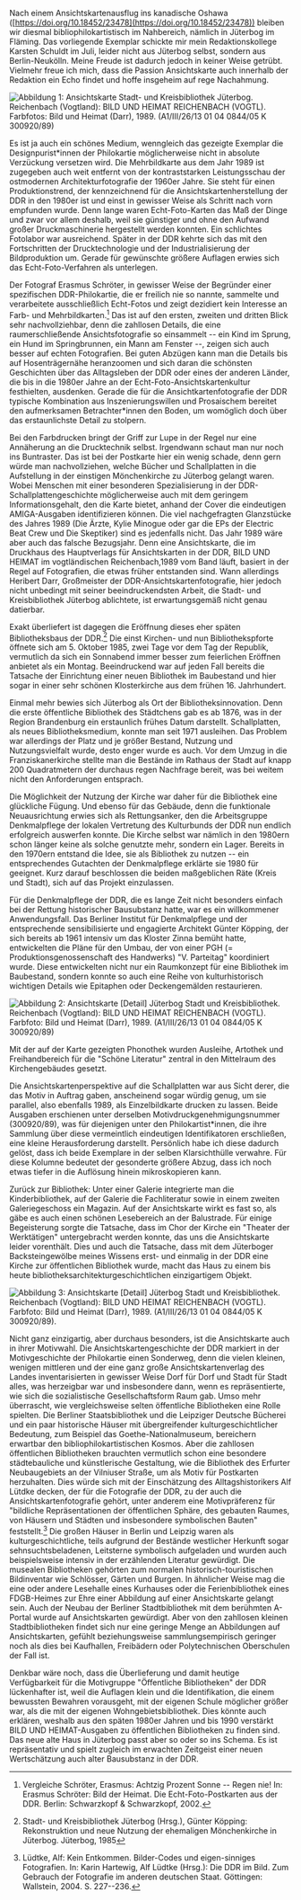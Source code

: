 Nach einem Ansichtskartenausflug ins kanadische Oshawa
([https://doi.org/10.18452/23478](https://doi.org/10.18452/23478))
bleiben wir diesmal bibliophilokartistisch im Nahbereich, nämlich in
Jüterbog im Fläming. Das vorliegende Exemplar schickte mir mein
Redaktionskollege Karsten Schuldt im Juli, leider nicht aus Jüterbog
selbst, sondern aus Berlin-Neukölln. Meine Freude ist dadurch jedoch in
keiner Weise getrübt. Vielmehr freue ich mich, dass die Passion
Ansichtskarte auch innerhalb der Redaktion ein Echo findet und hoffe
insgeheim auf rege Nachahmung.

![Abbildung 1: Ansichtskarte Stadt- und Kreisbibliothek Jüterbog. Reichenbach (Vogtland): BILD UND HEIMAT REICHENBACH (VOGTL). Farbfotos: Bild und Heimat (Darr), 1989. (A1/III/26/13 01 04 0844/05 K 300920/89)](img/Abb1.jpg)

Es ist ja auch ein schönes Medium, wenngleich das gezeigte Exemplar die
Designpurist\*innen der Philokartie möglicherweise nicht in absolute
Verzückung versetzen wird. Die Mehrbildkarte aus dem Jahr 1989 ist
zugegeben auch weit entfernt von der kontraststarken Leistungsschau der
ostmodernen Architekturfotografie der 1960er Jahre. Sie steht für einen
Produktionstrend, der kennzeichnend für die Ansichtskartenherstellung
der DDR in den 1980er ist und einst in gewisser Weise als Schritt nach
vorn empfunden wurde. Denn lange waren Echt-Foto-Karten das Maß der
Dinge und zwar vor allem deshalb, weil sie günstiger und ohne den
Aufwand großer Druckmaschinerie hergestellt werden konnten. Ein
schlichtes Fotolabor war ausreichend. Später in der DDR kehrte sich das
mit den Fortschritten der Drucktechnologie und der Industrialisierung
der Bildproduktion um. Gerade für gewünschte größere Auflagen erwies
sich das Echt-Foto-Verfahren als unterlegen.

Der Fotograf Erasmus Schröter, in gewisser Weise der Begründer einer
spezifischen DDR-Philokartie, die er freilich nie so nannte, sammelte
und verarbeitete ausschließlich Echt-Fotos und zeigt dezidiert kein
Interesse an Farb- und Mehrbildkarten.[^1] Das ist auf den ersten,
zweiten und dritten Blick sehr nachvollziehbar, denn die zahllosen
Details, die eine raumerschließende Ansichtsfotografie so einsammelt --
ein Kind im Sprung, ein Hund im Springbrunnen, ein Mann am Fenster --,
zeigen sich auch besser auf echten Fotografien. Bei guten Abzügen kann
man die Details bis auf Hosenträgernähe heranzoomen und sich daran die
schönsten Geschichten über das Alltagsleben der DDR oder eines der
anderen Länder, die bis in die 1980er Jahre an der
Echt-Foto-Ansichtskartenkultur festhielten, ausdenken. Gerade die für
die Ansichtkartenfotografie der DDR typische Kombination aus
Inszenierungswillen und Prosaischem bereitet den aufmerksamen
Betrachter\*innen den Boden, um womöglich doch über das erstaunlichste
Detail zu stolpern.

Bei den Farbdrucken bringt der Griff zur Lupe in der Regel nur eine
Annäherung an die Drucktechnik selbst. Irgendwann schaut man nur noch
ins Buntraster. Das ist bei der Postkarte hier ein wenig schade, denn
gern würde man nachvollziehen, welche Bücher und Schallplatten in die
Aufstellung in der einstigen Mönchenkirche zu Jüterbog gelangt waren.
Wobei Menschen mit einer besonderen Spezialisierung in der
DDR-Schallplattengeschichte möglicherweise auch mit dem geringem
Informationsgehalt, den die Karte bietet, anhand der Cover die
eindeutigen AMIGA-Ausgaben identifizieren können. Die viel nachgefragten
Glanzstücke des Jahres 1989 (Die Ärzte, Kylie Minogue oder gar die EPs
der Electric Beat Crew und Die Skeptiker) sind es jedenfalls nicht. Das
Jahr 1989 wäre aber auch das falsche Bezugsjahr. Denn eine
Ansichtskarte, die im Druckhaus des Hauptverlags für Ansichtskarten in
der DDR, BILD UND HEIMAT im vogtländischen Reichenbach,1989 vom Band
läuft, basiert in der Regel auf Fotografien, die etwas früher entstanden
sind. Wann allerdings Heribert Darr, Großmeister der
DDR-Ansichtskartenfotografie, hier jedoch nicht unbedingt mit seiner
beeindruckendsten Arbeit, die Stadt- und Kreisbibliothek Jüterbog
ablichtete, ist erwartungsgemäß nicht genau datierbar.

Exakt überliefert ist dagegen die Eröffnung dieses eher späten
Bibliotheksbaus der DDR.[^2] Die einst Kirchen- und nun
Bibliothekspforte öffnete sich am 5. Oktober 1985, zwei Tage vor dem Tag
der Republik, vermutlich da sich ein Sonnabend immer besser zum
feierlichen Eröffnen anbietet als ein Montag. Beeindruckend war auf
jeden Fall bereits die Tatsache der Einrichtung einer neuen Bibliothek
im Baubestand und hier sogar in einer sehr schönen Klosterkirche aus dem
frühen 16. Jahrhundert.

Einmal mehr bewies sich Jüterbog als Ort der Bibliotheksinnovation. Denn
die erste öffentliche Bibliothek des Städtchens gab es ab 1876, was in
der Region Brandenburg ein erstaunlich frühes Datum darstellt.
Schallplatten, als neues Bibliotheksmedium, konnte man seit 1971
ausleihen. Das Problem war allerdings der Platz und je größer Bestand,
Nutzung und Nutzungsvielfalt wurde, desto enger wurde es auch. Vor dem
Umzug in die Franziskanerkirche stellte man die Bestände im Rathaus der
Stadt auf knapp 200 Quadratmetern der durchaus regen Nachfrage bereit,
was bei weitem nicht den Anforderungen entsprach.

Die Möglichkeit der Nutzung der Kirche war daher für die Bibliothek eine
glückliche Fügung. Und ebenso für das Gebäude, denn die funktionale
Neuausrichtung erwies sich als Rettungsanker, den die Arbeitsgruppe
Denkmalpflege der lokalen Vertretung des Kulturbunds der DDR nun endlich
erfolgreich auswerfen konnte. Die Kirche selbst war nämlich in den
1980ern schon länger keine als solche genutzte mehr, sondern ein Lager.
Bereits in den 1970ern entstand die Idee, sie als Bibliothek zu nutzen
-- ein entsprechendes Gutachten der Denkmalpflege erklärte sie 1980 für
geeignet. Kurz darauf beschlossen die beiden maßgeblichen Räte (Kreis
und Stadt), sich auf das Projekt einzulassen.

Für die Denkmalpflege der DDR, die es lange Zeit nicht besonders einfach
bei der Rettung historischer Bausubstanz hatte, war es ein willkommener
Anwendungsfall. Das Berliner Institut für Denkmalpflege und der
entsprechende sensibilisierte und engagierte Architekt Günter Köpping,
der sich bereits ab 1961 intensiv um das Kloster Zinna bemüht hatte,
entwickelten die Pläne für den Umbau, der von einer PGH (=
Produktionsgenossenschaft des Handwerks) "V. Parteitag" koordiniert
wurde. Diese entwickelten nicht nur ein Raumkonzept für eine Bibliothek
im Baubestand, sondern konnte so auch eine Reihe von kulturhistorisch
wichtigen Details wie Epitaphen oder Deckengemälden restaurieren.

![Abbildung 2: Ansichtskarte \[Detail\] Jüterbog Stadt und Kreisbibliothek. Reichenbach (Vogtland): BILD UND HEIMAT REICHENBACH (VOGTL). Farbfoto: Bild und Heimat (Darr), 1989. (A1/III/26/13 01 04 0844/05 K 300920/89)](img/Abb2.jpg)

Mit der auf der Karte gezeigten Phonothek wurden Ausleihe, Artothek und
Freihandbereich für die "Schöne Literatur" zentral in den Mittelraum des
Kirchengebäudes gesetzt.

Die Ansichtskartenperspektive auf die Schallplatten war aus Sicht derer,
die das Motiv in Auftrag gaben, anscheinend sogar würdig genug, um sie
parallel, also ebenfalls 1989, als Einzelbildkarte drucken zu lassen.
Beide Ausgaben erschienen unter derselben Motivdruckgenehmigungsnummer
(300920/89), was für diejenigen unter den Philokartist\*innen, die ihre
Sammlung über diese vermeintlich eindeutigen Identifikatoren
erschließen, eine kleine Herausforderung darstellt. Persönlich habe ich
diese dadurch gelöst, dass ich beide Exemplare in der selben
Klarsichthülle verwahre. Für diese Kolumne bedeutet der gesonderte
größere Abzug, dass ich noch etwas tiefer in die Auflösung hinein
mikroskopieren kann.

Zurück zur Bibliothek: Unter einer Galerie integrierte man die
Kinderbibliothek, auf der Galerie die Fachliteratur sowie in einem
zweiten Galeriegeschoss ein Magazin. Auf der Ansichtskarte wirkt es fast
so, als gäbe es auch einen schönen Lesebereich an der Balustrade. Für
einige Begeisterung sorgte die Tatsache, dass im Chor der Kirche ein
"Theater der Werktätigen" untergebracht werden konnte, das uns die
Ansichtskarte leider vorenthält. Dies und auch die Tatsache, dass mit
dem Jüterboger Backsteingewölbe meines Wissens erst- und einmalig in der
DDR eine Kirche zur öffentlichen Bibliothek wurde, macht das Haus zu
einem bis heute bibliotheksarchitekturgeschichtlichen einzigartigem
Objekt.

![Abbildung 3: Ansichtskarte \[Detail\] Jüterbog Stadt und Kreisbibliothek. Reichenbach (Vogtland): BILD UND HEIMAT REICHENBACH (VOGTL). Farbfoto: Bild und Heimat (Darr), 1989. (A1/III/26/13 01 04 0844/05 K 300920/89).](img/Abb3.jpg)

Nicht ganz einzigartig, aber durchaus besonders, ist die Ansichtskarte
auch in ihrer Motivwahl. Die Ansichtskartengeschichte der DDR markiert
in der Motivgeschichte der Philokartie einen Sonderweg, denn die vielen
kleinen, wenigen mittleren und der eine ganz große Ansichtskartenverlag
des Landes inventarisierten in gewisser Weise Dorf für Dorf und Stadt
für Stadt alles, was herzeigbar war und insbesondere dann, wenn es
repräsentierte, wie sich die sozialistische Gesellschaftsform Raum gab.
Umso mehr überrascht, wie vergleichsweise selten öffentliche
Bibliotheken eine Rolle spielten. Die Berliner Staatsbibliothek und die
Leipziger Deutsche Bücherei und ein paar historische Häuser mit
übergreifender kulturgeschichtlicher Bedeutung, zum Beispiel das
Goethe-Nationalmuseum, bereichern erwartbar den bibliophilokartistischen
Kosmos. Aber die zahllosen öffentlichen Bibliotheken brauchten
vermutlich schon eine besondere städtebauliche und künstlerische
Gestaltung, wie die Bibliothek des Erfurter Neubaugebiets an der
Vilniuser Straße, um als Motiv für Postkarten herzuhalten. Dies würde
sich mit der Einschätzung des Alltagshistorikers Alf Lütdke decken, der
für die Fotografie der DDR, zu der auch die Ansichtskartenfotografie
gehört, unter anderem eine Motivpräferenz für "bildliche
Repräsentationen der öffentlichen Sphäre, des gebauten Raumes, von
Häusern und Städten und insbesondere symbolischen Bauten"
feststellt.[^3] Die großen Häuser in Berlin und Leipzig waren als
kulturgeschichtliche, teils aufgrund der Bestände westlicher Herkunft
sogar sehnsuchtsbeladenen, Leitsterne symbolisch aufgeladen und wurden
auch beispielsweise intensiv in der erzählenden Literatur gewürdigt. Die
musealen Bibliotheken gehörten zum normalen historisch-touristischen
Bildinventar wie Schlösser, Gärten und Burgen. In ähnlicher Weise mag
die eine oder andere Lesehalle eines Kurhauses oder die Ferienbibliothek
eines FDGB-Heimes zur Ehre einer Abbildung auf einer Ansichtskarte
gelangt sein. Auch der Neubau der Berliner Stadtbibliothek mit dem
berühmten A-Portal wurde auf Ansichtskarten gewürdigt. Aber von den
zahllosen kleinen Stadtbibliotheken findet sich nur eine geringe Menge
an Abbildungen auf Ansichtskarten, gefühlt beziehungsweise
sammlungsempirisch geringer noch als dies bei Kaufhallen, Freibädern
oder Polytechnischen Oberschulen der Fall ist.

Denkbar wäre noch, dass die Überlieferung und damit heutige
Verfügbarkeit für die Motivgruppe "Öffentliche Bibliotheken" der DDR
lückenhafter ist, weil die Auflagen klein und die Identifikation, die
einem bewussten Bewahren vorausgeht, mit der eigenen Schule möglicher
größer war, als die mit der eigenen Wohngebietsbibliothek. Dies könnte
auch erklären, weshalb aus den späten 1980er Jahren und bis 1990
verstärkt BILD UND HEIMAT-Ausgaben zu öffentlichen Bibliotheken zu
finden sind. Das neue alte Haus in Jüterbog passt aber so oder so ins
Schema. Es ist repräsentativ und spielt zugleich im erwachten Zeitgeist
einer neuen Wertschätzung auch alter Bausubstanz in der DDR.

[^1]: Vergleiche Schröter, Erasmus: Achtzig Prozent Sonne -- Regen nie!
    In: Erasmus Schröter: Bild der Heimat. Die Echt-Foto-Postkarten aus
    der DDR. Berlin: Schwarzkopf & Schwarzkopf, 2002.

[^2]: Stadt- und Kreisbibliothek Jüterbog (Hrsg.), Günter Köpping:
    Rekonstruktion und neue Nutzung der ehemaligen Mönchenkirche in
    Jüterbog. Jüterbog, 1985

[^3]: Lüdtke, Alf: Kein Entkommen. Bilder-Codes und eigen-sinniges
    Fotografien. In: Karin Hartewig, Alf Lüdtke (Hrsg.): Die DDR im
    Bild. Zum Gebrauch der Fotografie im anderen deutschen Staat.
    Göttingen: Wallstein, 2004. S. 227--236.
